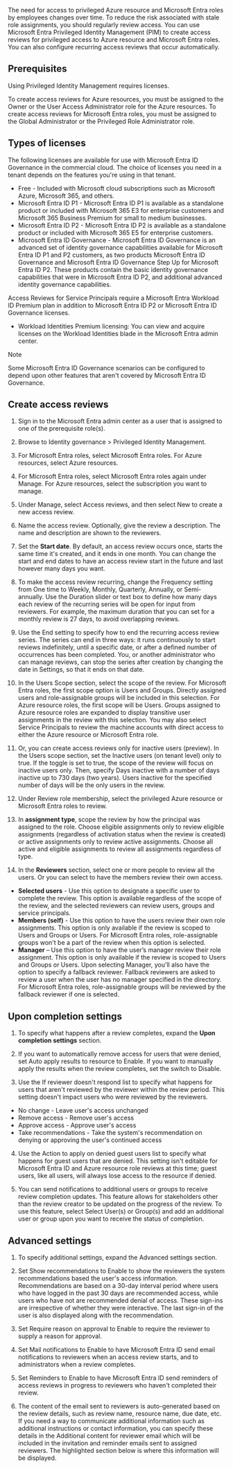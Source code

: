 The need for access to privileged Azure resource and Microsoft Entra roles by employees changes over time. To reduce the risk associated with stale role assignments, you should regularly review access. You can use Microsoft Entra Privileged Identity Management (PIM) to create access reviews for privileged access to Azure resource and Microsoft Entra roles. You can also configure recurring access reviews that occur automatically.

## Prerequisites

Using Privileged Identity Management requires licenses.

To create access reviews for Azure resources, you must be assigned to the Owner or the User Access Administrator role for the Azure resources. To create access reviews for Microsoft Entra roles, you must be assigned to the Global Administrator or the Privileged Role Administrator role.

## Types of licenses

The following licenses are available for use with Microsoft Entra ID Governance in the commercial cloud. The choice of licenses you need in a tenant depends on the features you're using in that tenant.

 -  Free - Included with Microsoft cloud subscriptions such as Microsoft Azure, Microsoft 365, and others.
 -  Microsoft Entra ID P1 - Microsoft Entra ID P1 is available as a standalone product or included with Microsoft 365 E3 for enterprise customers and Microsoft 365 Business Premium for small to medium businesses.
 -  Microsoft Entra ID P2 - Microsoft Entra ID P2 is available as a standalone product or included with Microsoft 365 E5 for enterprise customers.
 -  Microsoft Entra ID Governance - Microsoft Entra ID Governance is an advanced set of identity governance capabilities available for Microsoft Entra ID P1 and P2 customers, as two products Microsoft Entra ID Governance and Microsoft Entra ID Governance Step Up for Microsoft Entra ID P2. These products contain the basic identity governance capabilities that were in Microsoft Entra ID P2, and additional advanced identity governance capabilities.

Access Reviews for Service Principals require a Microsoft Entra Workload ID Premium plan in addition to Microsoft Entra ID P2 or Microsoft Entra ID Governance licenses.<br>

 -  Workload Identities Premium licensing: You can view and acquire licenses on the Workload Identities blade in the Microsoft Entra admin center.

> [!NOTE]
> Some Microsoft Entra ID Governance scenarios can be configured to depend upon other features that aren't covered by Microsoft Entra ID Governance.

## Create access reviews

1. Sign in to the Microsoft Entra admin center as a user that is assigned to one of the prerequisite role(s).

2. Browse to Identity governance &gt; Privileged Identity Management.<br>

3. For Microsoft Entra roles, select Microsoft Entra roles. For Azure resources, select Azure resources.

4. For Microsoft Entra roles, select Microsoft Entra roles again under Manage. For Azure resources, select the subscription you want to manage.<br>

5. Under Manage, select Access reviews, and then select New to create a new access review.

6. Name the access review. Optionally, give the review a description. The name and description are shown to the reviewers.<br>

7. Set the **Start date**. By default, an access review occurs once, starts the same time it's created, and it ends in one month. You can change the start and end dates to have an access review start in the future and last however many days you want.<br>

8. To make the access review recurring, change the Frequency setting from One time to Weekly, Monthly, Quarterly, Annually, or Semi-annually. Use the Duration slider or text box to define how many days each review of the recurring series will be open for input from reviewers. For example, the maximum duration that you can set for a monthly review is 27 days, to avoid overlapping reviews.<br>

9. Use the End setting to specify how to end the recurring access review series. The series can end in three ways: it runs continuously to start reviews indefinitely, until a specific date, or after a defined number of occurrences has been completed. You, or another administrator who can manage reviews, can stop the series after creation by changing the date in Settings, so that it ends on that date.<br>

10. In the Users Scope section, select the scope of the review. For Microsoft Entra roles, the first scope option is Users and Groups. Directly assigned users and role-assignable groups will be included in this selection. For Azure resource roles, the first scope will be Users. Groups assigned to Azure resource roles are expanded to display transitive user assignments in the review with this selection. You may also select Service Principals to review the machine accounts with direct access to either the Azure resource or Microsoft Entra role.

11. Or, you can create access reviews only for inactive users (preview). In the Users scope section, set the Inactive users (on tenant level) only to true. If the toggle is set to true, the scope of the review will focus on inactive users only. Then, specify Days inactive with a number of days inactive up to 730 days (two years). Users inactive for the specified number of days will be the only users in the review.<br>

12. Under Review role membership, select the privileged Azure resource or Microsoft Entra roles to review.

13. In **assignment type**, scope the review by how the principal was assigned to the role. Choose eligible assignments only to review eligible assignments (regardless of activation status when the review is created) or active assignments only to review active assignments. Choose all active and eligible assignments to review all assignments regardless of type.<br>

14. In the **Reviewers** section, select one or more people to review all the users. Or you can select to have the members review their own access.<br>

 -  **Selected users** \- Use this option to designate a specific user to complete the review. This option is available regardless of the scope of the review, and the selected reviewers can review users, groups and service principals.
 -  **Members (self)** \- Use this option to have the users review their own role assignments. This option is only available if the review is scoped to Users and Groups or Users. For Microsoft Entra roles, role-assignable groups won't be a part of the review when this option is selected.
 -  **Manager** – Use this option to have the user’s manager review their role assignment. This option is only available if the review is scoped to Users and Groups or Users. Upon selecting Manager, you'll also have the option to specify a fallback reviewer. Fallback reviewers are asked to review a user when the user has no manager specified in the directory. For Microsoft Entra roles, role-assignable groups will be reviewed by the fallback reviewer if one is selected.

## Upon completion settings

1. To specify what happens after a review completes, expand the **Upon completion settings** section.

2. If you want to automatically remove access for users that were denied, set Auto apply results to resource to Enable. If you want to manually apply the results when the review completes, set the switch to Disable.<br>

3. Use the If reviewer doesn't respond list to specify what happens for users that aren't reviewed by the reviewer within the review period. This setting doesn't impact users who were reviewed by the reviewers.

 -  No change - Leave user's access unchanged
 -  Remove access - Remove user's access
 -  Approve access - Approve user's access
 -  Take recommendations - Take the system's recommendation on denying or approving the user's continued access

4. Use the Action to apply on denied guest users list to specify what happens for guest users that are denied. This setting isn't editable for Microsoft Entra ID and Azure resource role reviews at this time; guest users, like all users, will always lose access to the resource if denied.

5. You can send notifications to additional users or groups to receive review completion updates. This feature allows for stakeholders other than the review creator to be updated on the progress of the review. To use this feature, select Select User(s) or Group(s) and add an additional user or group upon you want to receive the status of completion.<br>

## Advanced settings

1. To specify additional settings, expand the Advanced settings section.

2. Set Show recommendations to Enable to show the reviewers the system recommendations based the user's access information. Recommendations are based on a 30-day interval period where users who have logged in the past 30 days are recommended access, while users who have not are recommended denial of access. These sign-ins are irrespective of whether they were interactive. The last sign-in of the user is also displayed along with the recommendation.<br>

3. Set Require reason on approval to Enable to require the reviewer to supply a reason for approval.<br>

4. Set Mail notifications to Enable to have Microsoft Entra ID send email notifications to reviewers when an access review starts, and to administrators when a review completes.<br>

5. Set Reminders to Enable to have Microsoft Entra ID send reminders of access reviews in progress to reviewers who haven't completed their review.<br>

6. The content of the email sent to reviewers is auto-generated based on the review details, such as review name, resource name, due date, etc. If you need a way to communicate additional information such as additional instructions or contact information, you can specify these details in the Additional content for reviewer email which will be included in the invitation and reminder emails sent to assigned reviewers. The highlighted section below is where this information will be displayed.
